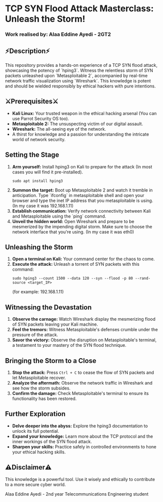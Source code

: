 <!DOCTYPE html>
<html lang="en">
<head>
  <meta charset="UTF-8">
  <meta name="viewport" content="width=device-width, initial-scale=1.0">
</head>
<body>

  <h1>TCP SYN Flood Attack Masterclass: Unleash the Storm!</h1>
  <h3>Work realised by: <b>Alaa Eddine Ayedi - 2GT2</b></h3>

  <h2>⚡️Description⚡️</h2>
  <p>This repository provides a hands-on experience of a TCP SYN flood attack, showcasing the potency of `hping3`. Witness the relentless storm of SYN packets unleashed upon `Metasploitable 2`, accompanied by real-time network traffic visualization using `Wireshark`. This knowledge is potent and should be wielded responsibly by ethical hackers with pure intentions.</p>

  <h2>⚔️Prerequisites⚔️</h2>
  <ul>
    <li><strong>Kali Linux:</strong> Your trusted weapon in the ethical hacking arsenal (You can use Parrot Security OS too).</li>
    <li><strong>Metasploitable 2:</strong> The unsuspecting victim of our digital assault.</li>
    <li><strong>Wireshark:</strong> The all-seeing eye of the network.</li>
    <li>A thirst for knowledge and a passion for understanding the intricate world of network security.</li>
  </ul>

  <h2>Setting the Stage</h2>
  <ol>
    <li><strong>Arm yourself:</strong> Install hping3 on Kali to prepare for the attack (In most cases you will find it pre-installed).
      <pre><code>sudo apt install hping3</code></pre>
    </li>
    <li><strong>Summon the target:</strong> Boot up Metasploitable 2 and watch it tremble in anticipation. Type `ifconfig` in metasploitable shell and open your browser and type the inet IP address that you metasploitable is using. (In my case it was 192.168.1.11)</li>
    <li><strong>Establish communication:</strong> Verify network connectivity between Kali and Metasploitable using the `ping` command.</li>
    <li><strong>Unveil the hidden world:</strong> Open Wireshark and prepare to be mesmerized by the impending digital storm. Make sure to choose the network interface that you're using. (In my case it was eth0)</li>
  </ol>

  <h2>Unleashing the Storm</h2>
  <ol>
    <li><strong>Open a terminal on Kali:</strong> Your command center for the chaos to come.</li>
    <li><strong>Execute the attack:</strong> Unleash a torrent of SYN packets with this command:
      <pre><code>sudo hping3 --count 1500 --data 120 --syn --flood -p 80 --rand-source &lt;target_IP&gt;</code></pre>(for example: 192.168.1.11)
    </li>
  </ol>

  <h2>Witnessing the Devastation</h2>
  <ol>
    <li><strong>Observe the carnage:</strong> Watch Wireshark display the mesmerizing flood of SYN packets leaving your Kali machine.</li>
    <li><strong>Feel the tremors:</strong> Witness Metasploitable's defenses crumble under the pressure of the attack.</li>
    <li><strong>Savor the victory:</strong> Observe the disruption on Metasploitable's terminal, a testament to your mastery of the SYN flood technique.</li>
  </ol>

  <h2>️Bringing the Storm to a Close️</h2>
  <ol>
    <li><strong>Stop the attack:</strong> Press <code>Ctrl + C</code> to cease the flow of SYN packets and let Metasploitable recover.</li>
    <li><strong>Analyze the aftermath:</strong> Observe the network traffic in Wireshark and see how the storm subsides.</li>
    <li><strong>Confirm the damage:</strong> Check Metasploitable's terminal to ensure its functionality has been restored.</li>
  </ol>

  <h2>Further Exploration</h2>
  <ul>
    <li><strong>Delve deeper into the abyss:</strong> Explore the hping3 documentation to unlock its full potential.</li>
    <li><strong>Expand your knowledge:</strong> Learn more about the TCP protocol and the inner workings of the SYN flood attack.</li>
    <li><strong>Sharpen your skills:</strong> Practice safely in controlled environments to hone your ethical hacking skills.</li>
  </ul>

  <h2>⚠️Disclaimer⚠️</h2>
  <p>This knowledge is a powerful tool. Use it wisely and ethically to contribute to a more secure cyber world.</p>
  <p>Alaa Eddine Ayedi - 2nd year Telecommunications Engineering student</p>
</body>
</html>
